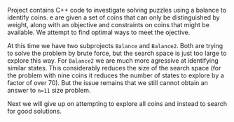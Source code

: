 Project contains C++ code to investigate solving puzzles using a balance to identify coins.  e are given a set of coins that can only be distinguished by weight, along with an objective and constraints on coins that might be available.  We attempt to find optimal ways to meet the ojective.

At this time we have two subprojects `Balance` and `Balance2`.  Both are trying to solve the problem by brute force, but the search space is just too large to explore this way.  For `Balance2` we are much more agressive at identifying similar states.  This considerably reduces the size of the search space (for the problem with nine coins it reduces the number of states to explore by a factor of over 70).  But the issue remains that we still cannot obtain an answer to `n=11` size problem.

Next we will give up on attempting to explore all coins and instead to search for good solutions.
